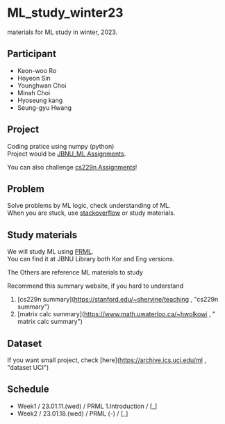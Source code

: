 # ML_study_winter23

materials for ML study in winter, 2023.

## Participant
- Keon-woo Ro
- Hoyeon Sin
- Younghwan Choi
- Minah Choi
- Hyoseung kang
- Seung-gyu Hwang

## Project
Coding pratice using numpy (python) \
Project would be [JBNU_ML Assignments]("https://github.com/JBIG-DL/ML_study_winter23/tree/main/Project/JBNU_ML%20Assignments").

You can also challenge [cs229n Assignments](https://github.com/JBIG-DL/ML_study_winter23/tree/main/Project/cs229n%20Assignmnets)!

## Problem
Solve problems by ML logic, check understanding of ML. \
When you are stuck, use [stackoverflow](https://stackoverflow.com) or study materials.

## Study materials
We will study ML using [PRML](https://github.com/JBIG-DL/ML_study_winter23/tree/main/PRML). \
You can find it at JBNU Library both Kor and Eng versions.


The Others are reference ML materials to study

Recommend this summary website, if you hard to understand
1. [cs229n summary](https://stanford.edu/~shervine/teaching , "cs229n summary")
2. [matrix calc summary](https://www.math.uwaterloo.ca/~hwolkowi , " matrix calc summary")

## Dataset
If you want small project, check [here](https://archive.ics.uci.edu/ml , "dataset UCI")

## Schedule
- Week1 / 23.01.11.(wed) / PRML 1.Introduction / [_]
- Week2 / 23.01.18.(wed) / PRML (-) / [_]
